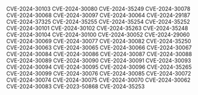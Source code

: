 CVE-2024-30103
CVE-2024-30080
CVE-2024-35249
CVE-2024-30078
CVE-2024-30068
CVE-2024-30097
CVE-2024-30064
CVE-2024-29187
CVE-2024-37325
CVE-2024-35255
CVE-2024-35254
CVE-2024-35252
CVE-2024-30101
CVE-2024-30102
CVE-2024-35263
CVE-2024-35248
CVE-2024-30104
CVE-2024-30100
CVE-2024-30052
CVE-2024-29060
CVE-2024-30069
CVE-2024-30077
CVE-2024-30082
CVE-2024-35250
CVE-2024-30063
CVE-2024-30065
CVE-2024-30066
CVE-2024-30067
CVE-2024-30084
CVE-2024-30086
CVE-2024-30087
CVE-2024-30088
CVE-2024-30089
CVE-2024-30090
CVE-2024-30091
CVE-2024-30093
CVE-2024-30094
CVE-2024-30095
CVE-2024-30096
CVE-2024-35265
CVE-2024-30099
CVE-2024-30076
CVE-2024-30085
CVE-2024-30072
CVE-2024-30074
CVE-2024-30075
CVE-2024-30070
CVE-2024-30062
CVE-2024-30083
CVE-2023-50868
CVE-2024-35253
